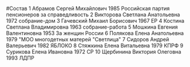 #Состав
1 Абрамов Сергей Михайлович 1985 Российская партия пенсионеров за справедливость
2 Викторова Светлана Анатольевна 1972 собрание-дом
3 Гачевский Михаил Борисович 1967 ЕР
4 Костина Светлана Владимировна 1963 собрание-работа
5 Мошкина Евгения Валентиновна 1953 За женщин России
6 Полякова Елена Анатольевна 1979 \"МОО многодетных матерей \"Светлица\"
7 Сидоров Андрей Валерьевич 1982 ЯБЛОКО
8 Стяжкина Елена Витальевна 1979 КПРФ
9 Сурикова Елена Ивановна 1972 СР
10 Щербинина Виктория Олеговна 1993 ЛДПР
